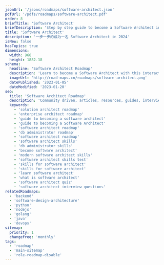 ```yaml
---
jsonUrl: '/jsons/roadmaps/software-architect.json'
pdfUrl: '/pdfs/roadmaps/software-architect.pdf'
order: 8
briefTitle: 'Software Architect'
briefDescription: 'Step by step guide to become a Software Architect in 2024'
title: 'Software Architect'
description: '一步一步的成为一名 Software Architect in 2024'
isNew: false
hasTopics: true
dimensions:
  width: 968
  height: 1882.18
schema:
  headline: 'Software Architect Roadmap'
  description: 'Learn to become a Software Architect with this interactive step by step guide in 2024. We also have resources and short descriptions attached to the roadmap items so you can get everything you want to learn in one place.'
  imageUrl: 'http://road-maps.cn/roadmaps/software-architect.png'
  datePublished: '2023-01-05'
  dateModified: '2023-01-20'
seo:
  title: 'Software Architect Roadmap'
  description: 'Community driven, articles, resources, guides, interview questions, quizzes for DevOps. Learn to become a modern DevOps engineer by following the steps, skills, resources and guides listed in this roadmap.'
  keywords:
    - 'solution architect roadmap'
    - 'enterprise architect roadmap'
    - 'guide to becoming a software architect'
    - 'guide to becoming a Software Architect'
    - 'software architect roadmap'
    - 'db administrator roadmap'
    - 'software architect roadmap'
    - 'software architect skills'
    - 'db administrator skills'
    - 'become software architect'
    - 'modern software architect skills'
    - 'software architect skills test'
    - 'skills for software architect'
    - 'skills for software architect'
    - 'learn software architect'
    - 'what is software architect'
    - 'software architect quiz'
    - 'software architect interview questions'
relatedRoadmaps:
  - 'backend'
  - 'software-design-architecture'
  - 'python'
  - 'nodejs'
  - 'golang'
  - 'java'
  - 'devops'
sitemap:
  priority: 1
  changefreq: 'monthly'
tags:
  - 'roadmap'
  - 'main-sitemap'
  - 'role-roadmap-disable'
---
```

